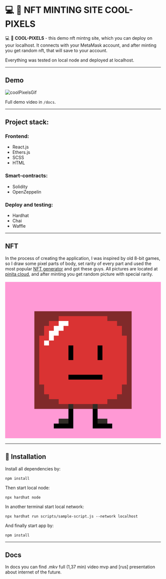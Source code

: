 # :computer: :space_invader: **NFT MINTING SITE COOL-PIXELS**

:computer: :space_invader: **COOL-PIXELS** - this demo nft mintng site, which you can deploy on your localhost. It connects with your MetaMask account, and after minting you get random nft, that will save to your account.

Everything was tested on local node and deployed at localhost.

___

## **Demo**

![coolPixelsGif](/docs/MVP-Cool-Pixels.gif)

Full demo video in `/docs`.

___

## **Project stack**:
### Frontend:

+ React.js
+ Ethers.js
+ SCSS
+ HTML

### Smart-contracts:
+ Solidity
+ OpenZeppelin
  
### Deploy and testing:

+ Hardhat
+ Chai
+ Waffle

___

## **NFT**

In the process of creating the application, I was inspired by old 8-bit games, so I draw some pixel parts of body, set rarity of every part and used the most popular [NFT generator](https://github.com/HashLips/hashlips_art_engine) and got these guys.
All pictures are located at [pinita cloud](https://www.pinata.cloud), and after minting you get random picture with special rarity.
<br />
<br />
![coolPixelsGif](/docs/cool-pixels-nft.gif)

___
## :rocket: **Installation**

Install all dependencies by:

```shell
npm install
```
Then start local node: 
```shell
npx hardhat node
```
In another terminal start local network:
```shell
npx hardhat run scripts/sample-script.js --network localhost
```

And finally start app by: 
```shell
npm install
```
___

## **Docs**
In docs you can find .mkv full (1,37 min) video mvp and [rus] presentation about internet of the future.
